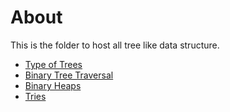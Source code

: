 # About
This is the folder to host all tree like data structure.
- [Type of Trees](https://github.com/kun-dev/cs/blob/master/data_structure/tree_graph/type_of_tree.md)
- [Binary Tree Traversal](https://github.com/kun-dev/cs/blob/master/data_structure/tree_graph/binary_tree_traversal.md)
- [Binary Heaps](https://github.com/kun-dev/cs/blob/master/data_structure/tree_graph/binary_heaps.md)
- [Tries](https://github.com/kun-dev/cs/blob/master/data_structure/tree_graph/tries.md)